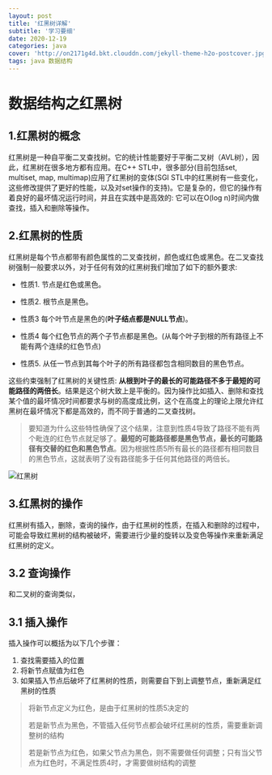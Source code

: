 ```yaml
---
layout: post
title: '红黑树详解'
subtitle: '学习要细'
date: 2020-12-19
categories: java
cover: 'http://on2171g4d.bkt.clouddn.com/jekyll-theme-h2o-postcover.jpg'
tags: java 数据结构
---
```


# 数据结构之红黑树

## 1.红黑树的概念

红黑树是一种自平衡二叉查找树。它的统计性能要好于平衡二叉树（AVL树），因此，红黑树在很多地方都有应用。在C++ STL中，很多部分(目前包括set, multiset, map, multimap)应用了红黑树的变体(SGI STL中的红黑树有一些变化，这些修改提供了更好的性能，以及对set操作的支持)。它是复杂的，但它的操作有着良好的最坏情况运行时间，并且在实践中是高效的: 它可以在O(log n)时间内做查找，插入和删除等操作。

## 2.红黑树的性质

红黑树是每个节点都带有颜色属性的二叉查找树，颜色或红色或黑色。在二叉查找树强制一般要求以外，对于任何有效的红黑树我们增加了如下的额外要求:

- 性质1. 节点是红色或黑色。

- 性质2. 根节点是黑色。

- 性质3 每个叶节点是黑色的(**叶子结点都是NULL节点**)。

- 性质4 每个红色节点的两个子节点都是黑色。(从每个叶子到根的所有路径上不能有两个连续的红色节点)

- 性质5. 从任一节点到其每个叶子的所有路径都包含相同数目的黑色节点。

这些约束强制了红黑树的关键性质: **从根到叶子的最长的可能路径不多于最短的可能路径的两倍长**。结果是这个树大致上是平衡的。因为操作比如插入、删除和查找某个值的最坏情况时间都要求与树的高度成比例，这个在高度上的理论上限允许红黑树在最坏情况下都是高效的，而不同于普通的二叉查找树。

> 要知道为什么这些特性确保了这个结果，注意到性质4导致了路径不能有两个毗连的红色节点就足够了。**最短的可能路径都是黑色节点，最长的可能路径有交替的红色和黑色节点**。因为根据性质5所有最长的路径都有相同数目的黑色节点，这就表明了没有路径能多于任何其他路径的两倍长。

![红黑树](https://riyugo.com/i/2021/01/24/57puyqr.jpg)



## 3.红黑树的操作

红黑树有插入，删除，查询的操作，由于红黑树的性质，在插入和删除的过程中，可能会导致红黑树的结构被破坏，需要进行少量的旋转以及变色等操作来重新满足红黑树的定义。

## 3.2 查询操作

和二叉树的查询类似，

## 3.1 插入操作

插入操作可以概括为以下几个步骤：

1. 查找需要插入的位置
2. 将新节点赋值为红色
3. 如果插入节点后破坏了红黑树的性质，则需要自下到上调整节点，重新满足红黑树的性质

> 将新节点定义为红色，是由于红黑树的性质5决定的
>
> 若是新节点为黑色，不管插入任何节点都会破坏红黑树的性质，需要重新调整树的结构
>
> 若是新节点为红色，如果父节点为黑色，则不需要做任何调整；只有当父节点为红色时，不满足性质4时，才需要做树结构的调整







